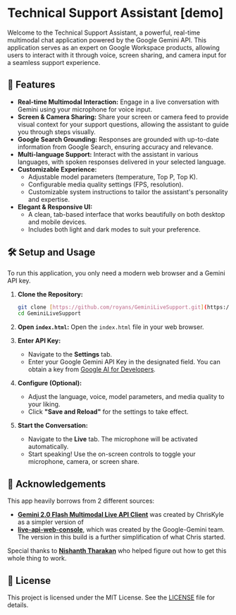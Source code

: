 # Technical Support Assistant [demo]

Welcome to the Technical Support Assistant, a powerful, real-time multimodal chat application powered by the Google Gemini API. This application serves as an expert on Google Workspace products, allowing users to interact with it through voice, screen sharing, and camera input for a seamless support experience.

## 🚀 Features

* **Real-time Multimodal Interaction:** Engage in a live conversation with Gemini using your microphone for voice input.
* **Screen & Camera Sharing:** Share your screen or camera feed to provide visual context for your support questions, allowing the assistant to guide you through steps visually.
* **Google Search Grounding:** Responses are grounded with up-to-date information from Google Search, ensuring accuracy and relevance.
* **Multi-language Support:** Interact with the assistant in various languages, with spoken responses delivered in your selected language.
* **Customizable Experience:**
    * Adjustable model parameters (temperature, Top P, Top K).
    * Configurable media quality settings (FPS, resolution).
    * Customizable system instructions to tailor the assistant's personality and expertise.
* **Elegant & Responsive UI:**
    * A clean, tab-based interface that works beautifully on both desktop and mobile devices.
    * Includes both light and dark modes to suit your preference.

## 🛠️ Setup and Usage

To run this application, you only need a modern web browser and a Gemini API key.

1.  **Clone the Repository:**
    ```bash
    git clone [https://github.com/royans/GeminiLiveSupport.git](https://github.com/royans/GeminiLiveSupport.git)
    cd GeminiLiveSupport
    ```

2.  **Open `index.html`:** Open the `index.html` file in your web browser.

3.  **Enter API Key:**
    * Navigate to the **Settings** tab.
    * Enter your Google Gemini API Key in the designated field. You can obtain a key from [Google AI for Developers](https://ai.google.dev/).

4.  **Configure (Optional):**
    * Adjust the language, voice, model parameters, and media quality to your liking.
    * Click **"Save and Reload"** for the settings to take effect.

5.  **Start the Conversation:**
    * Navigate to the **Live** tab. The microphone will be activated automatically.
    * Start speaking! Use the on-screen controls to toggle your microphone, camera, or screen share.

## 🙏 Acknowledgements

This app heavily borrows from 2 different sources:

* **[Gemini 2.0 Flash Multimodal Live API Client](https://github.com/ViaAnthroposBenevolentia/gemini-2-live-api-demo?tab=readme-ov-file)** was created by ChrisKyle as a simpler version of
* **[live-api-web-console](https://github.com/google-gemini/live-api-web-console)**, which was created by the Google-Gemini team. The version in this build is a further simplification of what Chris started.

Special thanks to **[Nishanth Tharakan](https://qerty2006.github.io/about/)** who helped figure out how to get this whole thing to work.

## 📄 License

This project is licensed under the MIT License. See the [LICENSE](LICENSE) file for details.
